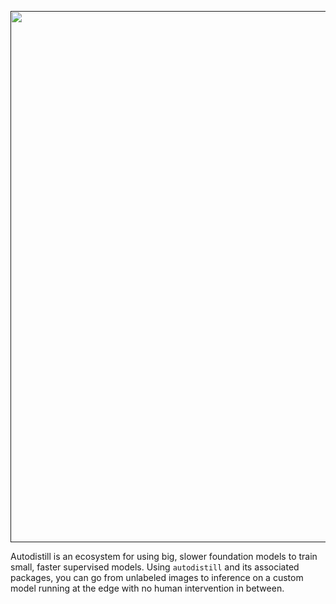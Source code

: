<div align="center">
  <p>
    <a align="center" href="" target="_blank">
      <img
        width="850"
        src="https://media.roboflow.com/open-source/autodistill/autodistill-banner.jpg?2"
      >
    </a>
  </p>
</div>

Autodistill is an ecosystem for using big, slower foundation models to train small, faster supervised models. Using `autodistill` and its associated packages, you can go from unlabeled images to inference on a custom model running at the edge with no human intervention in between.